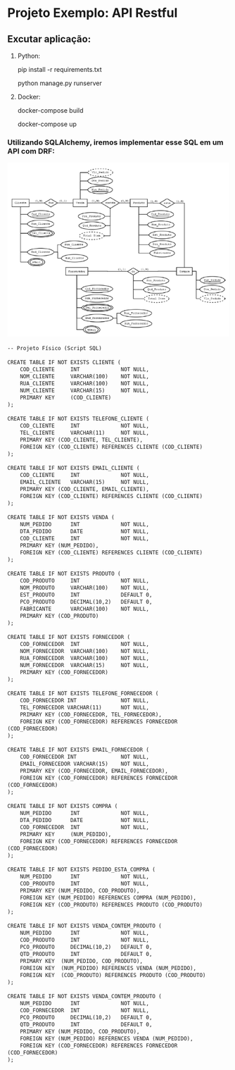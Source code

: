 # Projeto Exemplo: API Restful 


## Excutar aplicação:

1. Python:

    pip install -r requirements.txt

    python manage.py runserver

2. Docker:

    docker-compose build

    docker-compose up


### Utilizando SQLAlchemy, iremos implementar esse SQL em um API com DRF:

![alt text](image.png)

    -- Projeto Físico (Script SQL)

    CREATE TABLE IF NOT EXISTS CLIENTE (
        COD_CLIENTE     INT             NOT NULL,
        NOM_CLIENTE     VARCHAR(100)    NOT NULL,
        RUA_CLIENTE     VARCHAR(100)    NOT NULL,
        NUM_CLIENTE     VARCHAR(15)     NOT NULL,
        PRIMARY KEY     (COD_CLIENTE)     
    );

    CREATE TABLE IF NOT EXISTS TELEFONE_CLIENTE (
        COD_CLIENTE     INT             NOT NULL,
        TEL_CLIENTE     VARCHAR(11)     NOT NULL,
        PRIMARY KEY (COD_CLIENTE, TEL_CLIENTE),
        FOREIGN KEY (COD_CLIENTE) REFERENCES CLIENTE (COD_CLIENTE)
    );

    CREATE TABLE IF NOT EXISTS EMAIL_CLIENTE (
        COD_CLIENTE     INT             NOT NULL,
        EMAIL_CLIENTE   VARCHAR(15)     NOT NULL,
        PRIMARY KEY (COD_CLIENTE, EMAIL_CLIENTE),
        FOREIGN KEY (COD_CLIENTE) REFERENCES CLIENTE (COD_CLIENTE)
    );

    CREATE TABLE IF NOT EXISTS VENDA (
        NUM_PEDIDO      INT             NOT NULL,
        DTA_PEDIDO      DATE            NOT NULL,
        COD_CLIENTE     INT             NOT NULL,
        PRIMARY KEY (NUM_PEDIDO),
        FOREIGN KEY (COD_CLIENTE) REFERENCES CLIENTE (COD_CLIENTE)
    );

    CREATE TABLE IF NOT EXISTS PRODUTO (
        COD_PRODUTO     INT             NOT NULL,
        NOM_PRODUTO     VARCHAR(100)    NOT NULL,
        EST_PRODUTO     INT             DEFAULT 0,
        PCO_PRODUTO     DECIMAL(10,2)   DEFAULT 0,
        FABRICANTE      VARCHAR(100)    NOT NULL,
        PRIMARY KEY (COD_PRODUTO)
    );

    CREATE TABLE IF NOT EXISTS FORNECEDOR (
        COD_FORNECEDOR  INT             NOT NULL,
        NOM_FORNECEDOR  VARCHAR(100)    NOT NULL,
        RUA_FORNECEDOR  VARCHAR(100)    NOT NULL,
        NUM_FORNECEDOR  VARCHAR(15)     NOT NULL,
        PRIMARY KEY (COD_FORNECEDOR)
    );

    CREATE TABLE IF NOT EXISTS TELEFONE_FORNECEDOR (
        COD_FORNECEDOR INT              NOT NULL,
        TEL_FORNECEDOR VARCHAR(11)      NOT NULL,
        PRIMARY KEY (COD_FORNECEDOR, TEL_FORNECEDOR),
        FOREIGN KEY (COD_FORNECEDOR) REFERENCES FORNECEDOR (COD_FORNECEDOR)
    );

    CREATE TABLE IF NOT EXISTS EMAIL_FORNECEDOR (
        COD_FORNECEDOR INT              NOT NULL,
        EMAIL_FORNECEDOR VARCHAR(15)    NOT NULL,
        PRIMARY KEY (COD_FORNECEDOR, EMAIL_FORNECEDOR),
        FOREIGN KEY (COD_FORNECEDOR) REFERENCES FORNECEDOR (COD_FORNECEDOR)  
    );

    CREATE TABLE IF NOT EXISTS COMPRA (
        NUM_PEDIDO      INT             NOT NULL,
        DTA_PEDIDO      DATE            NOT NULL,
        COD_FORNECEDOR  INT             NOT NULL,
        PRIMARY KEY     (NUM_PEDIDO),
        FOREIGN KEY (COD_FORNECEDOR) REFERENCES FORNECEDOR (COD_FORNECEDOR)
    );

    CREATE TABLE IF NOT EXISTS PEDIDO_ESTA_COMPRA (
        NUM_PEDIDO      INT             NOT NULL,
        COD_PRODUTO     INT             NOT NULL,
        PRIMARY KEY (NUM_PEDIDO, COD_PRODUTO),
        FOREIGN KEY (NUM_PEDIDO) REFERENCES COMPRA (NUM_PEDIDO),
        FOREIGN KEY (COD_PRODUTO) REFERENCES PRODUTO (COD_PRODUTO)
    );

    CREATE TABLE IF NOT EXISTS VENDA_CONTEM_PRODUTO (
        NUM_PEDIDO      INT             NOT NULL,
        COD_PRODUTO     INT             NOT NULL,
        PCO_PRODUTO     DECIMAL(10,2)   DEFAULT 0,
        QTD_PRODUTO     INT             DEFAULT 0,
        PRIMARY KEY  (NUM_PEDIDO, COD_PRODUTO),
        FOREIGN KEY  (NUM_PEDIDO) REFERENCES VENDA (NUM_PEDIDO),
        FOREIGN KEY  (COD_PRODUTO) REFERENCES PRODUTO (COD_PRODUTO)     
    );

    CREATE TABLE IF NOT EXISTS VENDA_CONTEM_PRODUTO (
        NUM_PEDIDO      INT             NOT NULL,
        COD_FORNECEDOR  INT             NOT NULL,
        PCO_PRODUTO     DECIMAL(10,2)   DEFAULT 0,
        QTD_PRODUTO     INT             DEFAULT 0,
        PRIMARY KEY (NUM_PEDIDO, COD_PRODUTO),
        FOREIGN KEY (NUM_PEDIDO) REFERENCES VENDA (NUM_PEDIDO),
        FOREIGN KEY (COD_FORNECEDOR) REFERENCES FORNECEDOR (COD_FORNECEDOR)
    );